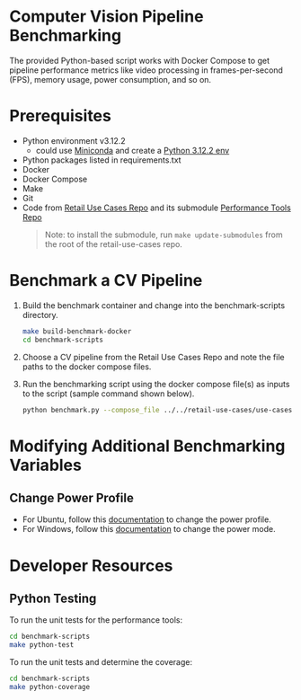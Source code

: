 # Computer Vision Pipeline Benchmarking

The provided Python-based script works with Docker Compose to get pipeline performance 
metrics like video processing in frames-per-second (FPS), memory usage, power
consumption, and so on.

# Prerequisites 

- Python environment v3.12.2
  - could use [Miniconda](https://conda.io/projects/conda/en/latest/user-guide/tasks/manage-python.html) and create a [Python 3.12.2 env](https://conda.io/projects/conda/en/latest/user-guide/tasks/manage-python.html)
- Python packages listed in requirements.txt
- Docker
- Docker Compose
- Make
- Git
- Code from [Retail Use Cases Repo](https://github.com/intel-retail/retail-use-cases) and its submodule [Performance Tools Repo](https://github.com/intel-retail/performance-tools)
    > Note: to install the submodule, run `make update-submodules` from the root of the retail-use-cases repo.

# Benchmark a CV Pipeline

1. Build the benchmark container and change into the benchmark-scripts directory.
   ```bash
   make build-benchmark-docker
   cd benchmark-scripts
   ```
2. Choose a CV pipeline from the Retail Use Cases Repo and note the file paths to the docker compose files.
3. Run the benchmarking script using the docker compose file(s) as inputs to the script (sample command shown below).

    ```bash
    python benchmark.py --compose_file ../../retail-use-cases/use-cases/gst_capi/add_camera-simulator.yml --compose_file ../../retail-use-cases/use-cases/gst_capi/add_gst_capi_yolov5_ensemble.yml
    ```

# Modifying Additional Benchmarking Variables

## Change Power Profile

- For Ubuntu, follow this [documentation](https://help.ubuntu.com/stable/ubuntu-help/power-profile.html.en) to change the power profile.
- For Windows, follow this [documentation](https://support.microsoft.com/en-us/windows/change-the-power-mode-for-your-windows-pc-c2aff038-22c9-f46d-5ca0-78696fdf2de8) to change the power mode.


# Developer Resources

## Python Testing

To run the unit tests for the performance tools:

```bash
cd benchmark-scripts
make python-test
```

To run the unit tests and determine the coverage:
```bash
cd benchmark-scripts
make python-coverage
```